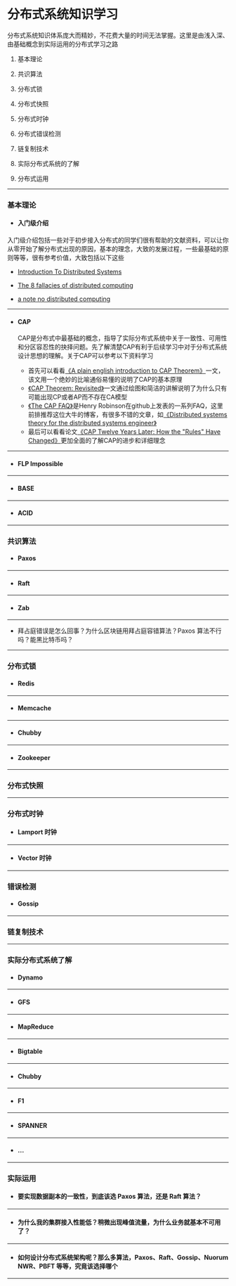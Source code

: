 分布式系统知识学习
====

分布式系统知识体系庞大而精妙，不花费大量的时间无法掌握。这里是由浅入深、由基础概念到实际运用的分布式学习之路

1. 基本理论

2. 共识算法

3. 分布式锁

4. 分布式快照

5. 分布式时钟

6. 分布式错误检测

7. 链复制技术

8. 实际分布式系统的了解

9. 分布式运用

---

### 基本理论

* #### 入门级介绍
入门级介绍包括一些对于初步接入分布式的同学们很有帮助的文献资料，可以让你从零开始了解分布式出现的原因，基本的理念，大致的发展过程，一些最基础的原则等等，很有参考价值，大致包括以下这些

  * [Introduction To Distributed Systems]()
  * [The 8 fallacies of distributed computing]()
  
  * [a note no distributed computing]()

---

* #### CAP

  CAP是分布式中最基础的概念，指导了实际分布式系统中关于一致性、可用性和分区容忍性的抉择问题。先了解清楚CAP有利于后续学习中对于分布式系统设计思想的理解。关于CAP可以参考以下资料学习

  * 首先可以看看[《A plain english introduction to CAP Theorem》](http://ksat.me/a-plain-english-introduction-to-cap-theorem)一文，该文用一个绝妙的比喻通俗易懂的说明了CAP的基本原理
  * [《CAP Theorem: Revisited》](https://robertgreiner.com/cap-theorem-revisited/)一文通过绘图和简洁的讲解说明了为什么只有可能出现CP或者AP而不存在CA模型
  * [《The CAP FAQ》](https://www.the-paper-trail.org/page/cap-faq/)是Henry Robinson在github上发表的一系列FAQ，这里前排推荐这位大牛的博客，有很多不错的文章，如[《Distributed systems theory for the distributed systems engineer》](https://www.the-paper-trail.org/post/2014-08-09-distributed-systems-theory-for-the-distributed-systems-engineer/)
  * 最后可以看看论文[《CAP Twelve Years Later: How the "Rules" Have Changed》](https://sites.cs.ucsb.edu/~rich/class/cs293b-cloud/papers/brewer-cap.pdf)更加全面的了解CAP的进步和详细理念

---

* #### FLP Impossible

---

* #### BASE

---

* #### ACID

---

### 共识算法

* #### Paxos

---


* #### Raft

---


* #### Zab

----

* 拜占庭错误是怎么回事？为什么区块链用拜占庭容错算法？Paxos 算法不行吗？能黑比特币吗？

---



### 分布式锁


* #### Redis

---

* #### Memcache

---

* #### Chubby

---

* #### Zookeeper

---

### 分布式快照

---


### 分布式时钟


* #### Lamport 时钟

---

* #### Vector 时钟

---


### 错误检测


* #### Gossip

---

### 链复制技术



---


### 实际分布式系统了解


* #### Dynamo

---

* #### GFS

---

* #### MapReduce

---

* #### Bigtable

---

* #### Chubby

---

* #### F1

---

* #### SPANNER

---

* #### ...

---

### 实际运用

* #### 要实现数据副本的一致性，到底该选 Paxos 算法，还是 Raft 算法？

---

* #### 为什么我的集群接入性能低？稍微出现峰值流量，为什么业务就基本不可用了？

---

* #### 如何设计分布式系统架构呢？那么多算法，Paxos、Raft、Gossip、Nuorum NWR、PBFT 等等，究竟该选择哪个

---
